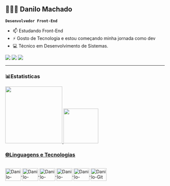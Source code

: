 ## 👩🏻‍💻 Danilo Machado

**`Desenvolvedor Front-End`**

- 📫 Estudando Front-End
- ⚡ Gosto de Tecnologia e estou começando minha jornada como dev
- 💻 Técnico em Desenvolvimento de Sistemas.

<div>
  <a href="https://www.linkedin.com/in/danilomachado3105" target="_blank"><img src="https://img.shields.io/badge/-LinkedIn-%230077B5?style=for-the-badge&logo=linkedin&logoColor=white" target="_blank"></a> 
  <a href = "mailto:danilomachado3105@gmail.com"><img src="https://img.shields.io/badge/-Gmail-%23333?style=for-the-badge&logo=gmail&logoColor=white" target="_blank"></a>
   <a href="https://instagram.com/machad0.d" target="_blank"><img src="https://img.shields.io/badge/-Instagram-%23E4405F?style=for-the-badge&logo=instagram&logoColor=white" target="_blank"></a>
</div>

---

### 📊Estatisticas
<div>
  <a href="https://github.com/danmachado3105">
  <img height="180em" src="https://github-readme-stats.vercel.app/api?username=Danmachado3105&show_icons=true&theme=radical&locale=pt-br&count_private=true&cache_seconds=1800">
  <img height="110em" src="https://github-readme-stats.vercel.app/api/top-langs/?username=Danmachado3105&layout=compact&theme=radical&locale=pt-br&count_private=true&cache_seconds=1800">
</div>

### 🌐Linguagens e Tecnologias
<div style="display: inline_block"><br>
  <img align="center" alt="Danilo-Javascript" height="40" width="50" src="https://cdn.jsdelivr.net/gh/devicons/devicon@latest/icons/javascript/javascript-original.svg">
  <img align="center" alt="Danilo-Html5" height="40" width="50" src="https://cdn.jsdelivr.net/gh/devicons/devicon@latest/icons/html5/html5-original.svg">
  <img align="center" alt="Danilo-Css3" height="40" width="50" src="https://cdn.jsdelivr.net/gh/devicons/devicon@latest/icons/css3/css3-original.svg">
  <img align="center" alt="Danilo-VsCode" height="40" width="50" src="https://cdn.jsdelivr.net/gh/devicons/devicon@latest/icons/vscode/vscode-original.svg">
  <img align="center" alt="Danilo-GitHub" height="40" width="50" src="https://cdn.jsdelivr.net/gh/devicons/devicon@latest/icons/github/github-original.svg">
  <img align="center" alt="Danilo-Git" height="40" width="50" src="https://cdn.jsdelivr.net/gh/devicons/devicon@latest/icons/git/git-original.svg">
</div>
